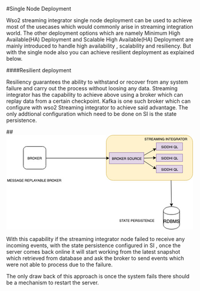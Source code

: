 #Single Node Deployment

Wso2 streaming integrator single node deployment can be used to achieve most of the usecases which would commonly arise
in streaming integration world. The other deployment options which are namely Minimum High Available(HA) Deployment and 
Scalable High Available(HA) Deployment are mainly introduced to handle high availability , scalability and resiliency. 
But with the single node also you can achieve resilient deployment as explained below.

####Resilient deployment

Resiliency guarantees the ability to withstand or recover from any system failure and carry out the process without 
loosing any data. Streaming integrator has the capability to achieve above using a broker which can replay data from a 
certain checkpoint. Kafka is one such broker which can configure with wso2 Streaming integrator to achieve said 
advantage. The only addtional configuration which need to be done on SI is the state persistence.

##![overview](../images/singleNodeDeployment.jpg?)

With this capability if the streaming integrator node failed to receive any incoming events, with the state persistence 
configured in SI , once the server comes back online it will start working from the latest snapshot which retrieved from 
database and ask the broker to send events which were not able to process due to the failure.

The only draw back of this approach is once the system fails there should be a mechanism to restart the server. 
